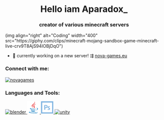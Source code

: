 <h1 align="center">Hello iam Aparadox_</h1>
<h3 align="center">creator of various minecraft servers</h3>
(img align="right" alt="Coding" width="400" src="https://giphy.com/clips/minecraft-mojang-sandbox-game-minecraft-live-crv9T8AjS94IOBjDqO")

- 🔭 currently working on a new server! ⇶ [nova-games.eu](nova-games.eu)

<h3 align="left">Connect with me:</h3>
<p align="left">
<a href="https://www.youtube.com/c/novagames" target="blank"><img align="center" src="https://raw.githubusercontent.com/rahuldkjain/github-profile-readme-generator/master/src/images/icons/Social/youtube.svg" alt="novagames" height="30" width="40" /></a>
</p>

<h3 align="left">Languages and Tools:</h3>
<p align="left"> <a href="https://www.blender.org/" target="_blank" rel="noreferrer"> <img src="https://download.blender.org/branding/community/blender_community_badge_white.svg" alt="blender" width="40" height="40"/> </a> <a href="https://www.java.com" target="_blank" rel="noreferrer"> <img src="https://raw.githubusercontent.com/devicons/devicon/master/icons/java/java-original.svg" alt="java" width="40" height="40"/> </a> <a href="https://www.photoshop.com/en" target="_blank" rel="noreferrer"> <img src="https://raw.githubusercontent.com/devicons/devicon/master/icons/photoshop/photoshop-line.svg" alt="photoshop" width="40" height="40"/> </a> <a href="https://unity.com/" target="_blank" rel="noreferrer"> <img src="https://www.vectorlogo.zone/logos/unity3d/unity3d-icon.svg" alt="unity" width="40" height="40"/> </a> </p>
